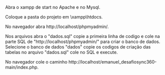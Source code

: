 Abra o xampp de start no Apache e no Mysql.

Coloque a pasta do projeto em \xampp\htdocs.

No navegador abra http://localhost/phpmyadmin/.

Nos arquivos abra o "dados.sql" copie a primeira linha de codigo e cole na parte SQL de "http://localhost/phpmyadmin/" para criar o banco de dados.
Selecione o banco de dados "dados" copie os codigos de criação das tabelas no arquivo "dados.sql" cole no SQL e execute.

No navegador cole o caminho http://localhost/emanuel_desafiosync360-main/index.php.

